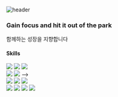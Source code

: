 ### 
![header](https://capsule-render.vercel.app/api?type=waving&height=300&color=gradient&text=Hi~!!%20I'm%20DamWonKIM)

### Gain focus and hit it out of the park </br>
함께하는 성장을 지향합니다

<h4>Skills</h4>
<div>
 <img src="https://img.shields.io/badge/java-007396?style=flat-square&logo=java&logoColor=white"> 
 <img src="https://img.shields.io/badge/c++-00599C?style=for-flat-square&logo=c%2B%2B&logoColor=white">
 <img src="https://img.shields.io/badge/python-3776AB?style=flat-square&logo=python&logoColor=white"> 
</div>
<!-- <div>
 <img src="https://img.shields.io/badge/mysql-4479A1?style=flat-square&logo=mysql&logoColor=white">
<!--  <img src="https://img.shields.io/badge/MongoDB-47A248?style=flat-square&logo=MongoDB&logoColor=white">
 <img src="https://img.shields.io/badge/ORACLE-F80000?style=flat-square&logo=oracle&logoColor=white"> -->

</div>
<div>
 <img src="https://img.shields.io/badge/spring-6DB33F?style=flat-square&logo=spring&logoColor=white">
 <img src="https://img.shields.io/badge/springboot-6DB33F?style=flat-square&logo=springboot&logoColor=white"> -->

</div>
<div>
 <img src="https://img.shields.io/badge/docker-%230db7ed.svg?style=flat-square&logo=docker&logoColor=white">
 <img src="https://img.shields.io/badge/GitHub Actions-2088FF?style=flat-square&logo=GitHub Actions&logoColor=white">
 
<img src="https://img.shields.io/badge/Google Cloud-4285F4?style=flat-square&logo=Google Cloud&logoColor=white"/>
 </div>
 <div>
 <img src="https://img.shields.io/badge/Google Colab-F9AB00?style=flat-square&logo=Google Colab&logoColor=white">
 <img src="https://img.shields.io/badge/Anaconda-44A833?style=flat-square&logo=Anaconda&logoColor=white"/>
 <img src="https://img.shields.io/badge/jupyter-2C2C32.svg?style=flat-square&logo=jupyter&logoColor=F37726" />
<!--  <img src="https://img.shields.io/badge/Keras-D00000?style=flat-square&logo=Keras&logoColor=white"> -->
 <img src="https://img.shields.io/badge/linux-FCC624?style=flat-square&logo=linux&logoColor=black"> 
 </div>
